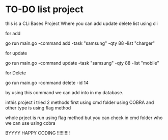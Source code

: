# TO-DO list project

this is a CLi Bases Project Where you can add update delete list using cli 

for add

go run main.go -command  add -task "samsung" -qty 88 -list  "charger"

for update 

go run main.go -command  update -task "samsung" -qty 88 -list  "mobile"

for Delete 

go run main.go -command  delete -id 14


by using this command we can add into in my database.

inthis project i tried 2 methods first using cmd folder using COBRA and other type is using flag method

whole prject is run using flag method but you can check in cmd folder who we can use using cobra 


BYYYY  HAPPY CODING !!!!!!!!!!
